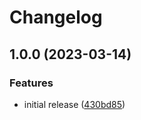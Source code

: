 # Changelog

## 1.0.0 (2023-03-14)

### Features

- initial release ([430bd85](https://github.com/storipress/vue-advertising/commit/430bd85860ecc5bda8766cc374903b39eb7ca724))
